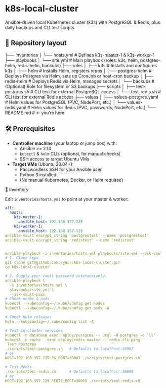 # k8s-local-cluster

Ansible-driven local Kubernetes cluster (k3s) with PostgreSQL & Redis, plus daily backups and CLI test scripts.

## 📂 Repository layout

├── inventories
│ └── hosts.yml # Defines k3s-master-1 & k3s-worker-1
├── playbooks
│ └── site.yml # Main playbook (roles: k3s, helm, postgres-helm, redis-helm, backups)
├── roles
│ ├── k3s # Installs and configures k3s
│ ├── helm # Installs Helm, registers repos
│ ├── postgres-helm # Deploys Postgres via Helm, sets up CronJob or host-cron backup
│ ├── redis-helm # Deploys Redis via Helm, manages secrets
│ └── backups # (Optional) Role for filesystem or S3 backups
├── scripts
│ ├── test-postgres.sh # CLI test for external PostgreSQL access
│ └── test-redis.sh # CLI test for external Redis access
├── values
│ ├── values-postgres.yaml # Helm values for PostgreSQL (PVC, NodePort, etc.)
│ └── values-redis.yaml # Helm values for Redis (PVC, passwords, NodePort, etc.)
└── README.md # ← you’re here

## 🛠 Prerequisites

- **Controller machine** (your laptop or jump box) with:
  - Ansible >= 2.14  
  - `kubectl` & `helm` CLIs (optional, for manual checks)  
  - SSH access to target Ubuntu VMs
- **Target VMs** (Ubuntu 20.04+):
  - Passwordless SSH for your Ansible user
  - Python 3 installed
  - (No manual Kubernetes, Docker, or Helm required)

🔧 Inventory

Edit `inventories/hosts.yml` to point at your master & worker:

```yaml
all:
  hosts:
    k3s-master-1:
      ansible_host: 192.168.157.129
    k3s-worker-1:
      ansible_host: 192.168.157.129
ansible-vault encrypt_string 'postgrestest' --name 'postgrestest'
ansible-vault encrypt_string 'redistest' --name 'redistest'


ansible-playbook -i inventories/hosts.yml playbooks/site.yml --ask-vault-pass
# 1. Clone repo
git clone git@github.com:<you>/k8s-local-cluster.git
cd k8s-local-cluster

# 2. Supply your vault password interactively:
ansible-playbook \
  -i inventories/hosts.yml \
  playbooks/site.yml \
  --ask-vault-pass
# Check nodes & pods
kubectl --kubeconfig=~/.kube/config get nodes
kubectl --kubeconfig=~/.kube/config get pods -A

# Check Helm releases
helm --kubeconfig=~/.kube/config list -A

# Test in-cluster services
kubectl -n database exec deploy/postgres -- psql -U postgres -c '\l'
kubectl -n cache   exec deploy/redis-master -- redis-cli ping
 Test Postgres
./scripts/test-postgres.sh   # Defaults to localhost:30007
# or
HOST=192.168.157.129 PG_PORT=30007 ./scripts/test-postgres.sh

# Test Redis
./scripts/test-redis.sh      # Defaults to localhost:30008
# or
HOST=192.168.157.129 REDIS_PORT=30008 ./scripts/test-redis.sh


